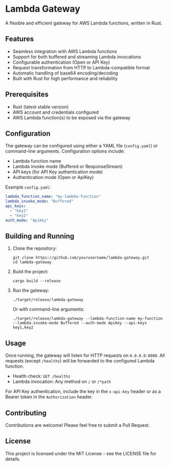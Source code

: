 # Lambda Gateway

A flexible and efficient gateway for AWS Lambda functions, written in Rust.

## Features

- Seamless integration with AWS Lambda functions
- Support for both buffered and streaming Lambda invocations
- Configurable authentication (Open or API Key)
- Request transformation from HTTP to Lambda-compatible format
- Automatic handling of base64 encoding/decoding
- Built with Rust for high performance and reliability

## Prerequisites

- Rust (latest stable version)
- AWS account and credentials configured
- AWS Lambda function(s) to be exposed via the gateway

## Configuration

The gateway can be configured using either a YAML file (`config.yaml`) or command-line arguments. Configuration options include:

- Lambda function name
- Lambda invoke mode (Buffered or ResponseStream)
- API keys (for API Key authentication mode)
- Authentication mode (Open or ApiKey)

Example `config.yaml`:

```yaml
lambda_function_name: "my-lambda-function"
lambda_invoke_mode: "Buffered"
api_keys:
  - "key1"
  - "key2"
auth_mode: "ApiKey"
```

## Building and Running

1. Clone the repository:
   ```
   git clone https://github.com/yourusername/lambda-gateway.git
   cd lambda-gateway
   ```

2. Build the project:
   ```
   cargo build --release
   ```

3. Run the gateway:
   ```
   ./target/release/lambda-gateway
   ```

   Or with command-line arguments:
   ```
   ./target/release/lambda-gateway --lambda-function-name my-function --lambda-invoke-mode Buffered --auth-mode ApiKey --api-keys key1,key2
   ```

## Usage

Once running, the gateway will listen for HTTP requests on `0.0.0.0:8000`. All requests (except `/healthz`) will be forwarded to the configured Lambda function.

- Health check: `GET /healthz`
- Lambda invocation: Any method on `/` or `/*path`

For API Key authentication, include the key in the `x-api-key` header or as a Bearer token in the `Authorization` header.

## Contributing

Contributions are welcome! Please feel free to submit a Pull Request.

## License

This project is licensed under the MIT License - see the LICENSE file for details.
